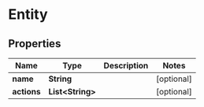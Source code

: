

# Entity

## Properties

Name | Type | Description | Notes
------------ | ------------- | ------------- | -------------
**name** | **String** |  |  [optional]
**actions** | **List&lt;String&gt;** |  |  [optional]



